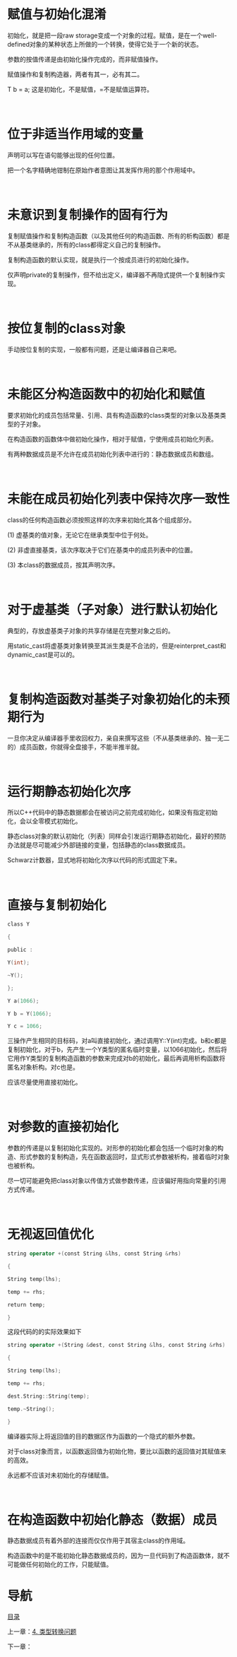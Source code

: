 # 赋值与初始化混淆

初始化，就是把一段raw storage变成一个对象的过程。赋值，是在一个well-defined对象的某种状态上所做的一个转换，使得它处于一个新的状态。

参数的按值传递是由初始化操作完成的，而非赋值操作。

赋值操作和复制构造器，两者有其一，必有其二。

T b = a; 这是初始化，不是赋值，=不是赋值运算符。

 

# 位于非适当作用域的变量

声明可以写在语句能够出现的任何位置。

把一个名字精确地钳制在原始作者意图让其发挥作用的那个作用域中。

 

# 未意识到复制操作的固有行为

复制赋值操作和复制构造函数（以及其他任何的构造函数、所有的析构函数）都是不从基类继承的，所有的class都得定义自己的复制操作。

复制构造函数的默认实现，就是执行一个按成员进行的初始化操作。

仅声明private的复制操作，但不给出定义，编译器不再隐式提供一个复制操作实现。

 

# 按位复制的class对象

手动按位复制的实现，一般都有问题，还是让编译器自己来吧。

 

# 未能区分构造函数中的初始化和赋值

要求初始化的成员包括常量、引用、具有构造函数的class类型的对象以及基类类型的子对象。

在构造函数的函数体中做初始化操作，相对于赋值，宁使用成员初始化列表。

有两种数据成员是不允许在成员初始化列表中进行的：静态数据成员和数组。

 

# 未能在成员初始化列表中保持次序一致性

class的任何构造函数必须按照这样的次序来初始化其各个组成部分。

(1) 虚基类的值对象，无论它在继承类型中位于何处。

(2) 非虚直接基类，该次序取决于它们在基类中的成员列表中的位置。

(3) 本class的数据成员，按其声明次序。

 

# 对于虚基类（子对象）进行默认初始化

典型的，存放虚基类子对象的共享存储是在完整对象之后的。

用static_cast将虚基类对象转换至其派生类是不合法的，但是reinterpret_cast和dynamic_cast是可以的。

 

# 复制构造函数对基类子对象初始化的未预期行为

一旦你决定从编译器手里收回权力，亲自来撰写这些（不从基类继承的、独一无二的）成员函数，你就得全盘接手，不能半推半就。

 

# 运行期静态初始化次序

所以C++代码中的静态数据都会在被访问之前完成初始化，如果没有指定初始化，会以全零模式初始化。

静态class对象的默认初始化（列表）同样会引发运行期静态初始化，最好的预防办法就是尽可能减少外部链接的变量，包括静态的class数据成员。

Schwarz计数器，显式地将初始化次序以代码的形式固定下来。

 

# 直接与复制初始化

```c++
class Y

{

public :

Y(int);

~Y();

};

Y a(1066);

Y b = Y(1066);

Y c = 1066;
```

三操作产生相同的目标码，对a叫直接初始化，通过调用Y::Y(int)完成。b和c都是复制初始化，对于b，先产生一个Y类型的匿名临时变量，以1066初始化，然后将它用作Y类型的复制构造函数的参数来完成对b的初始化，最后再调用析构函数将匿名对象析构。对c也是。

应该尽量使用直接初始化。

 

# 对参数的直接初始化

参数的传递是以复制初始化实现的。对形参的初始化都会包括一个临时对象的构造、形式参数的复制构造，先在函数返回时，显式形式参数被析构，接着临时对象也被析构。

尽一切可能避免把class对象以传值方式做参数传递，应该偏好用指向常量的引用方式传递。

 

# 无视返回值优化

```c++
string operator +(const String &lhs, const String &rhs)

{

String temp(lhs);

temp += rhs;

return temp;

}
```

这段代码的的实际效果如下

```c++
string operator +(String &dest, const String &lhs, const String &rhs)

{

String temp(lhs);

temp += rhs;

dest.String::String(temp);

temp.~String();

}
```

编译器实际上将返回值的目的数据区作为函数的一个隐式的额外参数。

对于class对象而言，以函数返回值为初始化物，要比以函数的返回值对其赋值来的高效。

永远都不应该对未初始化的存储赋值。

 

# 在构造函数中初始化静态（数据）成员

静态数据成员有着外部的连接而仅仅作用于其宿主class的作用域。

构造函数中的是不能初始化静态数据成员的，因为一旦代码到了构造函数体，就不可能做任何初始化的工作，只能赋值。



# 导航

[目录](README.md)

上一章：[4. 类型转换问题](4. 类型转换问题.md)

下一章：